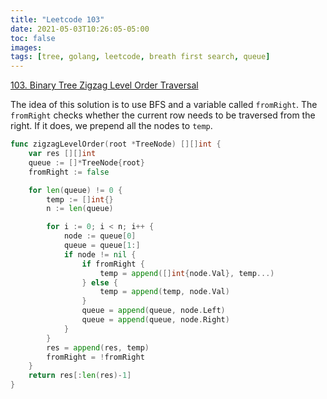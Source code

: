 ```yaml
---
title: "Leetcode 103"
date: 2021-05-03T10:26:05-05:00
toc: false
images:
tags: [tree, golang, leetcode, breath first search, queue]
---
```


[103. Binary Tree Zigzag Level Order Traversal
](https://leetcode.com/problems/binary-tree-zigzag-level-order-traversal/)

The idea of this solution is to use BFS and a variable called `fromRight`. The `fromRight` checks whether the current row needs to be traversed from the right. If it does, we prepend all the nodes to `temp`.

``` go
func zigzagLevelOrder(root *TreeNode) [][]int {
	var res [][]int
	queue := []*TreeNode{root}
	fromRight := false

	for len(queue) != 0 {
		temp := []int{}
		n := len(queue)

		for i := 0; i < n; i++ {
			node := queue[0]
			queue = queue[1:]
			if node != nil {
				if fromRight {
					temp = append([]int{node.Val}, temp...)
				} else {
					temp = append(temp, node.Val)
				}
				queue = append(queue, node.Left)
				queue = append(queue, node.Right)
			}
		}
		res = append(res, temp)
		fromRight = !fromRight
	}
	return res[:len(res)-1]
}
```